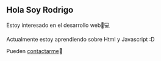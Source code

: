 
<Tittle>
<h2>Hola Soy Rodrigo</h2>
 </Tittle>
Estoy interesado en el desarrollo web👾💻

Actualmente estoy aprendiendo sobre Html y Javascript
:D

Pueden <a href="ralonzo1337@gmail.com">contactarme</a>📨

<!---
RodrigoPrograma/RodrigoPrograma is a ✨ special ✨ repository because its `README.md` (this file) appears on your GitHub profile.
You can click the Preview link to take a look at your changes.
--->
